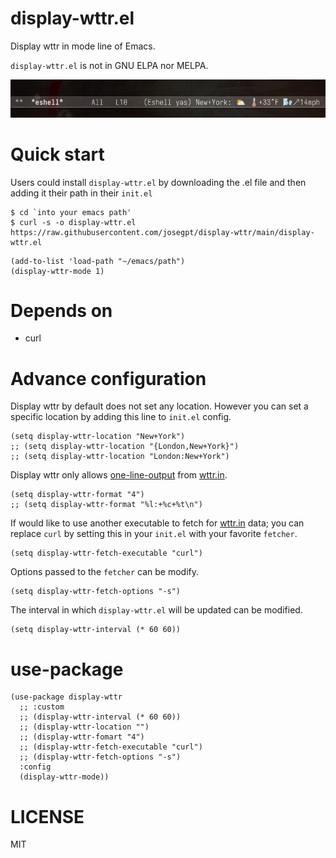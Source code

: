 # display-wttr.el

Display wttr in mode line of Emacs.

`display-wttr.el` is not in GNU ELPA nor MELPA.

![display-wttr-screenshot](/display-wttr.png "display-wttr-screenshot")

# Quick start

Users could install `display-wttr.el` by downloading the .el file and then adding it their path in their `init.el`

```command-line
$ cd `into your emacs path'
$ curl -s -o display-wttr.el https://raw.githubusercontent.com/josegpt/display-wttr/main/display-wttr.el
```

```emacs-lisp
(add-to-list 'load-path "~/emacs/path")
(display-wttr-mode 1)
```

# Depends on
- curl

# Advance configuration

Display wttr by default does not set any location. However you can set
a specific location by adding this line to `init.el` config.

```emacs-lisp
(setq display-wttr-location "New+York")
;; (setq display-wttr-location "{London,New+York}")
;; (setq display-wttr-location "London:New+York")
```

Display wttr only allows [one-line-output](https://github.com/chubin/wttr.in#one-line-output "one-line output") from [wttr.in](https://github.com/chubin/wttr.in).

```emacs-lisp
(setq display-wttr-format "4")
;; (setq display-wttr-format "%l:+%c+%t\n")
```

If would like to use another executable to fetch for [wttr.in](https://github.com/chubin/wttr.in) data; you can replace `curl` by setting this in your `init.el` with your favorite `fetcher`.

```emacs-lisp
(setq display-wttr-fetch-executable "curl")
```

Options passed to the `fetcher` can be modify.

```emacs-lisp
(setq display-wttr-fetch-options "-s")
```

The interval in which `display-wttr.el` will be updated can be modified.

```emacs-lisp
(setq display-wttr-interval (* 60 60))
```

# use-package

```emacs-lisp
(use-package display-wttr
  ;; :custom
  ;; (display-wttr-interval (* 60 60))
  ;; (display-wttr-location "")
  ;; (display-wttr-fomart "4")
  ;; (display-wttr-fetch-executable "curl")
  ;; (display-wttr-fetch-options "-s")
  :config
  (display-wttr-mode))
```

# LICENSE
MIT
